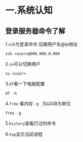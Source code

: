 # 一.系统认知  
## 登录服务器命令了解
1.```ssh```为登录命令 后跟用户名@ip地址   
```  
ssh <user>@000.000.0.000
```   
  
2.`su`可以切换用户  
```  
su <user>
```  

3.`df`看一下电脑配置  
```  
df -h
```  

4.`free` 看内存 `-g ` 为以GB为单位    
```  
free -g
```  

5.`history`查看打过的命令  

6.`top`显示当前进程  

  
